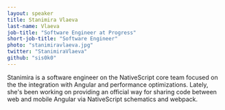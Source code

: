 ```yaml
---
layout: speaker
title: Stanimira Vlaeva
last-name: Vlaeva
job-title: "Software Engineer at Progress"
short-job-title: "Software Engineer"
photo: "stanimiravlaeva.jpg"
twitter: "StanimiraVlaeva"
github: "sis0k0"
---
```


Stanimira is a software engineer on the NativeScript core team focused on the the integration with Angular and performance optimizations. Lately, she's been working on providing an official way for sharing code between web and mobile Angular via NativeScript schematics and webpack.